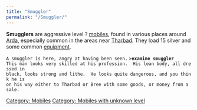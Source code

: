 ```yaml
---
title: "Smuggler"
permalink: "/Smuggler/"
---
```


**Smugglers** are aggressive level ? [mobiles](mobile "wikilink"), found
in various places around [Arda](Arda "wikilink"), especially common in
the areas near [Tharbad](Tharbad "wikilink"). They load 15 silver and
some common [equipment](equipment "wikilink").

`A smuggler is here, angry at having been seen.`
`>`**`examine smuggler`**
`This man looks very skilled at his profession.  His lean body, all dressed in`
`black, looks strong and lithe.  He looks quite dangerous, and you think he is`
`on his way either to Tharbad or Bree with some goods, or money from a sale.`

[Category: Mobiles](Category:_Mobiles "wikilink") [Category: Mobiles
with unknown level](Category:_Mobiles_with_unknown_level "wikilink")